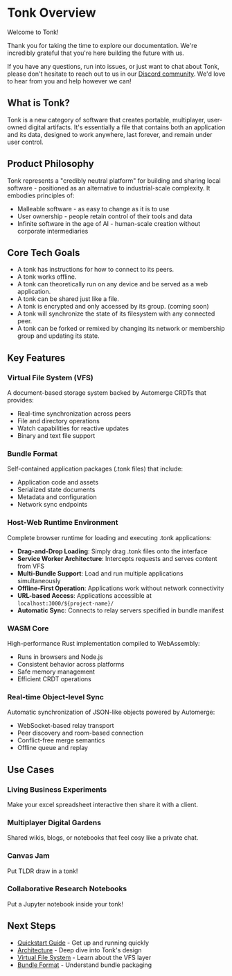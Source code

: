 # Tonk Overview

Welcome to Tonk!

Thank you for taking the time to explore our documentation. We're incredibly grateful that you're
here building the future with us.

If you have any questions, run into issues, or just want to chat about Tonk, please don't hesitate
to reach out to us in our [Discord community](https://discord.com/invite/cHqkYpRE). We'd love to
hear from you and help however we can!

## What is Tonk?

Tonk is a new category of software that creates portable, multiplayer, user-owned digital artifacts.
It's essentially a file that contains both an application and its data, designed to work anywhere,
last forever, and remain under user control.

## Product Philosophy

Tonk represents a "credibly neutral platform" for building and sharing local software - positioned
as an alternative to industrial-scale complexity. It embodies principles of:

- Malleable software - as easy to change as it is to use
- User ownership - people retain control of their tools and data
- Infinite software in the age of AI - human-scale creation without corporate intermediaries

## Core Tech Goals

- A tonk has instructions for how to connect to its peers.
- A tonk works offline.
- A tonk can theoretically run on any device and be served as a web application.
- A tonk can be shared just like a file.
- A tonk is encrypted and only accessed by its group. (coming soon)
- A tonk will synchronize the state of its filesystem with any connected peer.
- A tonk can be forked or remixed by changing its network or membership group and updating its
  state.

## Key Features

### Virtual File System (VFS)

A document-based storage system backed by Automerge CRDTs that provides:

- Real-time synchronization across peers
- File and directory operations
- Watch capabilities for reactive updates
- Binary and text file support

### Bundle Format

Self-contained application packages (.tonk files) that include:

- Application code and assets
- Serialized state documents
- Metadata and configuration
- Network sync endpoints

### Host-Web Runtime Environment

Complete browser runtime for loading and executing .tonk applications:

- **Drag-and-Drop Loading**: Simply drag .tonk files onto the interface
- **Service Worker Architecture**: Intercepts requests and serves content from VFS
- **Multi-Bundle Support**: Load and run multiple applications simultaneously
- **Offline-First Operation**: Applications work without network connectivity
- **URL-based Access**: Applications accessible at `localhost:3000/${project-name}/`
- **Automatic Sync**: Connects to relay servers specified in bundle manifest

### WASM Core

High-performance Rust implementation compiled to WebAssembly:

- Runs in browsers and Node.js
- Consistent behavior across platforms
- Safe memory management
- Efficient CRDT operations

### Real-time Object-level Sync

Automatic synchronization of JSON-like objects powered by Automerge:

- WebSocket-based relay transport
- Peer discovery and room-based connection
- Conflict-free merge semantics
- Offline queue and replay

## Use Cases

### Living Business Experiments

Make your excel spreadsheet interactive then share it with a client.

### Multiplayer Digital Gardens

Shared wikis, blogs, or notebooks that feel cosy like a private chat.

### Canvas Jam

Put TLDR draw in a tonk!

### Collaborative Research Notebooks

Put a Jupyter notebook inside your tonk!

## Next Steps

- [Quickstart Guide](./quickstart.md) - Get up and running quickly
- [Architecture](./architecture.md) - Deep dive into Tonk's design
- [Virtual File System](./vfs.md) - Learn about the VFS layer
- [Bundle Format](./bundles.md) - Understand bundle packaging
